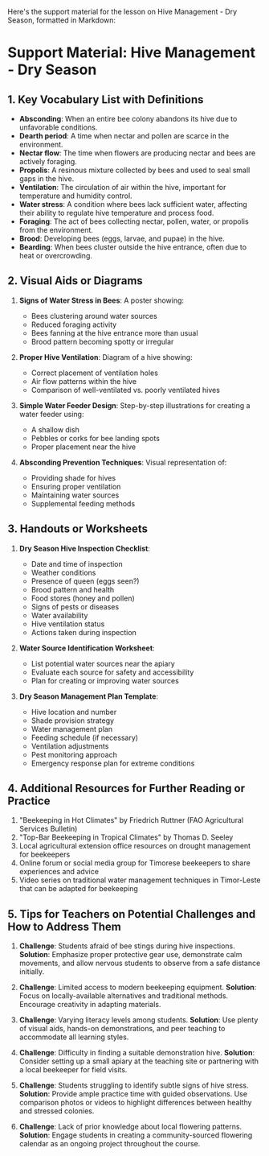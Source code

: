 Here's the support material for the lesson on Hive Management - Dry Season, formatted in Markdown:

# Support Material: Hive Management - Dry Season

## 1. Key Vocabulary List with Definitions

- **Absconding**: When an entire bee colony abandons its hive due to unfavorable conditions.
- **Dearth period**: A time when nectar and pollen are scarce in the environment.
- **Nectar flow**: The time when flowers are producing nectar and bees are actively foraging.
- **Propolis**: A resinous mixture collected by bees and used to seal small gaps in the hive.
- **Ventilation**: The circulation of air within the hive, important for temperature and humidity control.
- **Water stress**: A condition where bees lack sufficient water, affecting their ability to regulate hive temperature and process food.
- **Foraging**: The act of bees collecting nectar, pollen, water, or propolis from the environment.
- **Brood**: Developing bees (eggs, larvae, and pupae) in the hive.
- **Bearding**: When bees cluster outside the hive entrance, often due to heat or overcrowding.

## 2. Visual Aids or Diagrams

1. **Signs of Water Stress in Bees**: A poster showing:
   - Bees clustering around water sources
   - Reduced foraging activity
   - Bees fanning at the hive entrance more than usual
   - Brood pattern becoming spotty or irregular

2. **Proper Hive Ventilation**: Diagram of a hive showing:
   - Correct placement of ventilation holes
   - Air flow patterns within the hive
   - Comparison of well-ventilated vs. poorly ventilated hives

3. **Simple Water Feeder Design**: Step-by-step illustrations for creating a water feeder using:
   - A shallow dish
   - Pebbles or corks for bee landing spots
   - Proper placement near the hive

4. **Absconding Prevention Techniques**: Visual representation of:
   - Providing shade for hives
   - Ensuring proper ventilation
   - Maintaining water sources
   - Supplemental feeding methods

## 3. Handouts or Worksheets

1. **Dry Season Hive Inspection Checklist**:
   - Date and time of inspection
   - Weather conditions
   - Presence of queen (eggs seen?)
   - Brood pattern and health
   - Food stores (honey and pollen)
   - Signs of pests or diseases
   - Water availability
   - Hive ventilation status
   - Actions taken during inspection

2. **Water Source Identification Worksheet**:
   - List potential water sources near the apiary
   - Evaluate each source for safety and accessibility
   - Plan for creating or improving water sources

3. **Dry Season Management Plan Template**:
   - Hive location and number
   - Shade provision strategy
   - Water management plan
   - Feeding schedule (if necessary)
   - Ventilation adjustments
   - Pest monitoring approach
   - Emergency response plan for extreme conditions

## 4. Additional Resources for Further Reading or Practice

1. "Beekeeping in Hot Climates" by Friedrich Ruttner (FAO Agricultural Services Bulletin)
2. "Top-Bar Beekeeping in Tropical Climates" by Thomas D. Seeley
3. Local agricultural extension office resources on drought management for beekeepers
4. Online forum or social media group for Timorese beekeepers to share experiences and advice
5. Video series on traditional water management techniques in Timor-Leste that can be adapted for beekeeping

## 5. Tips for Teachers on Potential Challenges and How to Address Them

1. **Challenge**: Students afraid of bee stings during hive inspections.
   **Solution**: Emphasize proper protective gear use, demonstrate calm movements, and allow nervous students to observe from a safe distance initially.

2. **Challenge**: Limited access to modern beekeeping equipment.
   **Solution**: Focus on locally-available alternatives and traditional methods. Encourage creativity in adapting materials.

3. **Challenge**: Varying literacy levels among students.
   **Solution**: Use plenty of visual aids, hands-on demonstrations, and peer teaching to accommodate all learning styles.

4. **Challenge**: Difficulty in finding a suitable demonstration hive.
   **Solution**: Consider setting up a small apiary at the teaching site or partnering with a local beekeeper for field visits.

5. **Challenge**: Students struggling to identify subtle signs of hive stress.
   **Solution**: Provide ample practice time with guided observations. Use comparison photos or videos to highlight differences between healthy and stressed colonies.

6. **Challenge**: Lack of prior knowledge about local flowering patterns.
   **Solution**: Engage students in creating a community-sourced flowering calendar as an ongoing project throughout the course.